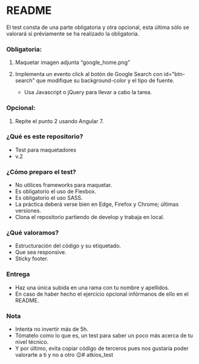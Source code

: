 # README #

El test consta de una parte obligatoria y otra opcional, esta última sólo se valorará si préviamente se ha realizado la obligatoria.

### Obligatoria: ###
1.	Maquetar imagen adjunta “google_home.png”

2.	Implementa un evento click al botón de Google Search con id="btn-search" que modifique su background-color y el tipo de fuente.
	* Usa Javascript o jQuery para llevar a cabo la tarea.

### Opcional: ###
1.	Repite el punto 2 usando Angular 7.


### ¿Qué es este repositorio? ###

* Test para maquetadores
* v.2


### ¿Cómo preparo el test? ###

* No utilices frameworks para maquetar.
* Es obligatorio el uso de Flexbox.
* Es obligatorio el uso SASS.
* La práctica deberá verse bien en Edge, Firefox y Chrome; últimas versiones.
* Clona el repositorio partiendo de develop y trabaja en local.


### ¿Qué valoramos? ###

* Estructuración del código y su etiquetado.
* Que sea responsive.
* Sticky footer.


### Entrega ###

* Haz una única subida en una rama con tu nombre y apellidos.
* En caso de haber hecho el ejercicio opcional infórmanos de ello en el README.

### Nota ###
* Intenta no invertir más de 5h. 
* Tómatelo como lo que es, un test para saber un poco más acerca de tu nivel técnico.
* Y por último, evita copiar código de terceros pues nos gustaría poder valorarte a ti y no a otro 😉# atkios_test
